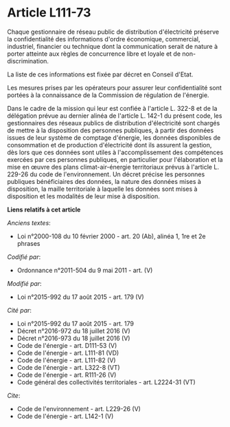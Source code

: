 # Article L111-73

Chaque gestionnaire de réseau public de distribution d'électricité préserve la confidentialité des informations d'ordre
économique, commercial, industriel, financier ou technique dont la communication serait de nature à porter atteinte aux
règles de concurrence libre et loyale et de non-discrimination. 

La liste de ces informations est fixée par décret en Conseil d'Etat. 

Les mesures prises par les opérateurs pour assurer leur confidentialité sont portées à la connaissance de la Commission de
régulation de l'énergie. 

Dans le cadre de la mission qui leur est confiée à l'article L. 322-8 et de la délégation prévue au dernier alinéa de
l'article L. 142-1 du présent code, les gestionnaires des réseaux publics de distribution d'électricité sont chargés de
mettre à la disposition des personnes publiques, à partir des données issues de leur système de comptage d'énergie, les
données disponibles de consommation et de production d'électricité dont ils assurent la gestion, dès lors que ces données
sont utiles à l'accomplissement des compétences exercées par ces personnes publiques, en particulier pour l'élaboration et la
mise en œuvre des plans climat-air-énergie territoriaux prévus à l'article L. 229-26 du code de l'environnement. Un décret
précise les personnes publiques bénéficiaires des données, la nature des données mises à disposition, la maille territoriale
à laquelle les données sont mises à disposition et les modalités de leur mise à disposition.

**Liens relatifs à cet article**

_Anciens textes_:

  - Loi n°2000-108 du 10 février 2000 - art. 20 (Ab), alinéa 1, 1re et 2e phrases

_Codifié par_:

  - Ordonnance n°2011-504 du 9 mai 2011 - art. (V)

_Modifié par_:

  - Loi n°2015-992 du 17 août 2015 - art. 179 (V)

_Cité par_:

  - Loi n°2015-992 du 17 août 2015 - art. 179
  - Décret n°2016-972 du 18 juillet 2016 (V)
  - Décret n°2016-973 du 18 juillet 2016 (V)
  - Code de l'énergie - art. D111-53 (V)
  - Code de l'énergie - art. L111-81 (VD)
  - Code de l'énergie - art. L111-82 (V)
  - Code de l'énergie - art. L322-8 (VT)
  - Code de l'énergie - art. R111-26 (V)
  - Code général des collectivités territoriales - art. L2224-31 (VT)

_Cite_:

  - Code de l'environnement - art. L229-26 (V)
  - Code de l'énergie - art. L142-1 (V)
